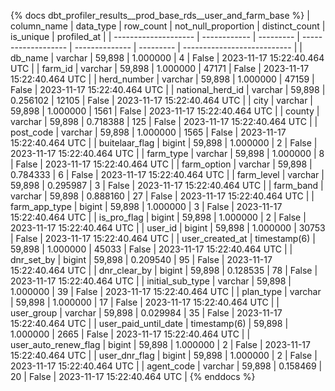 {% docs dbt_profiler_results__prod_base_rds__user_and_farm_base  %}
| column_name          | data_type    | row_count | not_null_proportion | distinct_count | is_unique | profiled_at                 |
| -------------------- | ------------ | --------- | ------------------- | -------------- | --------- | --------------------------- |
| db_name              | varchar      |    59,898 |            1.000000 |              4 |     False | 2023-11-17 15:22:40.464 UTC |
| farm_id              | varchar      |    59,898 |            1.000000 |          47171 |     False | 2023-11-17 15:22:40.464 UTC |
| herd_number          | varchar      |    59,898 |            1.000000 |          47159 |     False | 2023-11-17 15:22:40.464 UTC |
| national_herd_id     | varchar      |    59,898 |            0.256102 |          12105 |     False | 2023-11-17 15:22:40.464 UTC |
| city                 | varchar      |    59,898 |            1.000000 |           1561 |     False | 2023-11-17 15:22:40.464 UTC |
| county               | varchar      |    59,898 |            0.718388 |            125 |     False | 2023-11-17 15:22:40.464 UTC |
| post_code            | varchar      |    59,898 |            1.000000 |           1565 |     False | 2023-11-17 15:22:40.464 UTC |
| buitelaar_flag       | bigint       |    59,898 |            1.000000 |              2 |     False | 2023-11-17 15:22:40.464 UTC |
| farm_type            | varchar      |    59,898 |            1.000000 |              8 |     False | 2023-11-17 15:22:40.464 UTC |
| farm_option          | varchar      |    59,898 |            0.784333 |              6 |     False | 2023-11-17 15:22:40.464 UTC |
| farm_level           | varchar      |    59,898 |            0.295987 |              3 |     False | 2023-11-17 15:22:40.464 UTC |
| farm_band            | varchar      |    59,898 |            0.888160 |             27 |     False | 2023-11-17 15:22:40.464 UTC |
| farm_app_type        | bigint       |    59,898 |            1.000000 |              3 |     False | 2023-11-17 15:22:40.464 UTC |
| is_pro_flag          | bigint       |    59,898 |            1.000000 |              2 |     False | 2023-11-17 15:22:40.464 UTC |
| user_id              | bigint       |    59,898 |            1.000000 |          30753 |     False | 2023-11-17 15:22:40.464 UTC |
| user_created_at      | timestamp(6) |    59,898 |            1.000000 |          45033 |     False | 2023-11-17 15:22:40.464 UTC |
| dnr_set_by           | bigint       |    59,898 |            0.209540 |             95 |     False | 2023-11-17 15:22:40.464 UTC |
| dnr_clear_by         | bigint       |    59,898 |            0.128535 |             78 |     False | 2023-11-17 15:22:40.464 UTC |
| initial_sub_type     | varchar      |    59,898 |            1.000000 |             39 |     False | 2023-11-17 15:22:40.464 UTC |
| plan_type            | varchar      |    59,898 |            1.000000 |             17 |     False | 2023-11-17 15:22:40.464 UTC |
| user_group           | varchar      |    59,898 |            0.029984 |             35 |     False | 2023-11-17 15:22:40.464 UTC |
| user_paid_until_date | timestamp(6) |    59,898 |            1.000000 |           2665 |     False | 2023-11-17 15:22:40.464 UTC |
| user_auto_renew_flag | bigint       |    59,898 |            1.000000 |              2 |     False | 2023-11-17 15:22:40.464 UTC |
| user_dnr_flag        | bigint       |    59,898 |            1.000000 |              2 |     False | 2023-11-17 15:22:40.464 UTC |
| agent_code           | varchar      |    59,898 |            0.158469 |             20 |     False | 2023-11-17 15:22:40.464 UTC |
{% enddocs %}
